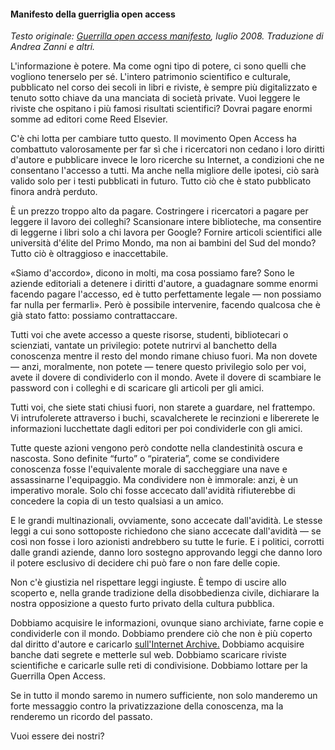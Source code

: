#### Manifesto della guerriglia open access

_Testo originale: [Guerrilla open access manifesto](http://aubreymcfato.com/2013/01/14/guerrilla-open-access-manifesto-aaron-swartz/), luglio 2008. Traduzione di Andrea Zanni e altri._

L'informazione è potere. Ma come ogni tipo di potere, ci sono quelli che
vogliono tenerselo per sé. L'intero patrimonio scientifico e culturale,
pubblicato nel corso dei secoli in libri e riviste, è sempre più digitalizzato
e tenuto sotto chiave da una manciata di società private. Vuoi leggere le
riviste che ospitano i più famosi risultati scientifici? Dovrai pagare enormi
somme ad editori come Reed Elsevier.

C'è chi lotta per cambiare tutto questo. Il movimento Open Access ha
combattuto valorosamente per far sì che i ricercatori non cedano i loro
diritti d'autore e pubblicare invece le loro ricerche su Internet, a
condizioni che ne consentano l'accesso a tutti. Ma anche nella migliore delle
ipotesi, ciò sarà valido solo per i testi pubblicati in futuro. Tutto ciò che
è stato pubblicato finora andrà perduto.

È un prezzo troppo alto da pagare. Costringere i ricercatori a pagare per
leggere il lavoro dei colleghi? Scansionare intere biblioteche, ma
consentire di leggerne i libri solo a chi lavora per Google? Fornire
articoli scientifici alle università d'élite del Primo Mondo, ma non ai
bambini del Sud del mondo? Tutto ciò è oltraggioso e inaccettabile.

«Siamo d'accordo», dicono in molti, ma cosa possiamo fare? Sono le aziende
editoriali a detenere i diritti d'autore, a guadagnare somme enormi
facendo pagare l'accesso, ed è tutto perfettamente legale — non possiamo far
nulla per fermarli». Però è possibile intervenire, facendo qualcosa che è già
stato fatto: possiamo contrattaccare.

Tutti voi che avete accesso a queste risorse, studenti, bibliotecari o
scienziati, vantate un privilegio: potete nutrirvi al banchetto della
conoscenza mentre il resto del mondo rimane chiuso fuori. Ma non dovete —
anzi, moralmente, non potete — tenere questo privilegio solo per voi, avete il
dovere di condividerlo con il mondo. Avete il dovere di scambiare le password
con i colleghi e di scaricare gli articoli per gli amici.

Tutti voi, che siete stati chiusi fuori, non starete a guardare, nel
frattempo. Vi intrufolerete attraverso i buchi, scavalcherete le recinzioni e
libererete le informazioni lucchettate dagli editori per poi condividerle con
gli amici.

Tutte queste azioni vengono però condotte nella clandestinità oscura e
nascosta. Sono definite “furto” o “pirateria”, come se condividere conoscenza
fosse l'equivalente morale di saccheggiare una nave e assassinarne
l'equipaggio. Ma condividere non è immorale: anzi, è un imperativo morale.
Solo chi fosse accecato dall'avidità rifiuterebbe di concedere la copia di un
testo qualsiasi a un amico.

E le grandi multinazionali, ovviamente, sono accecate dall'avidità. Le stesse
leggi a cui sono sottoposte richiedono che siano accecate dall'avidità — se
così non fosse i loro azionisti andrebbero su tutte le furie. E i politici,
corrotti dalle grandi aziende, danno loro sostegno approvando leggi che danno
loro il potere esclusivo di decidere chi può fare o non fare delle copie.

Non c'è giustizia nel rispettare leggi ingiuste. È tempo di uscire allo
scoperto e, nella grande tradizione della disobbedienza civile, dichiarare la
nostra opposizione a questo furto privato della cultura pubblica.

Dobbiamo acquisire le informazioni, ovunque siano archiviate, farne copie e
condividerle con il mondo. Dobbiamo prendere ciò che non è più coperto dal
diritto d'autore e caricarlo [sull'Internet Archive.](http://www.archive.org/)
Dobbiamo acquisire banche dati segrete e metterle sul web. Dobbiamo scaricare
riviste scientifiche e caricarle sulle reti di condivisione. Dobbiamo lottare
per la Guerrilla Open Access.

Se in tutto il mondo saremo in numero sufficiente, non solo manderemo un forte
messaggio contro la privatizzazione della conoscenza, ma la renderemo un
ricordo del passato.

Vuoi essere dei nostri?
